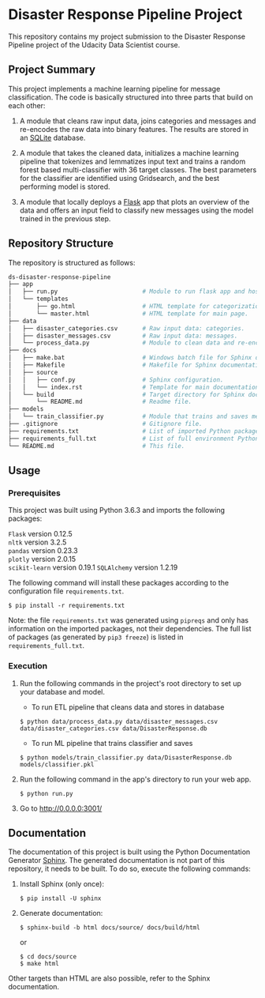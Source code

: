 # Disaster Response Pipeline Project
This repository contains my project submission to the Disaster Response Pipeline project of the Udacity Data Scientist course.

## Project Summary

This project implements a machine learning pipeline for message classification. The code is basically structured into three parts that build on each other:

1. A module that cleans raw input data, joins categories and messages and re-encodes the raw data into binary features. The results are stored in an [SQLite](https://sqlite.org) database.

1. A module that takes the cleaned data, initializes a machine learning pipeline that tokenizes and lemmatizes input text and trains a random forest based multi-classifier with 36 target classes. The best parameters for the classifier are identified using Gridsearch, and the best performing model is stored.  

1. A module that locally deploys a [Flask](https://flask.palletsprojects.com) app that plots an overview of the data and offers an input field to classify new messages using the model trained in the previous step.

## Repository Structure
The repository is structured as follows:

```bash
ds-disaster-response-pipeline
├── app
│   ├── run.py                        # Module to run flask app and host HTML page.
│   └── templates
│       ├── go.html                   # HTML template for categorization results table.
│       └── master.html               # HTML template for main page.            
├── data
│   ├── disaster_categories.csv       # Raw input data: categories.
│   ├── disaster_messages.csv         # Raw input data: messages.
│   └── process_data.py               # Module to clean data and re-encode features.
├── docs                              
│   ├── make.bat                      # Windows batch file for Sphinx documentation generation.
│   ├── Makefile                      # Makefile for Sphinx documentation generation.
│   ├── source
│   │   ├── conf.py                   # Sphinx configuration.
│   │   └── index.rst                 # Template for main documentation page.
│   └── build                         # Target directory for Sphinx document generation.
│       └── README.md                 # Readme file. 
├── models
│   └── train_classifier.py           # Module that trains and saves message classifier.
├── .gitignore                        # Gitignore file. 
├── requirements.txt                  # List of imported Python packages.
├── requirements_full.txt             # List of full environment Python packages.
└── README.md                         # This file.
```

## Usage

### Prerequisites
This project was built using Python 3.6.3 and imports the following packages:

`Flask` version 0.12.5  
`nltk` version 3.2.5  
`pandas` version 0.23.3  
`plotly` version 2.0.15  
`scikit-learn` version 0.19.1 
`SQLAlchemy` version 1.2.19  

The following command will install these packages according to the configuration file `requirements.txt`.

```
$ pip install -r requirements.txt
```

Note: the file `requirements.txt` was generated using `pipreqs` and only has information on the imported packages, not their dependencies. The full list of packages (as generated by `pip3 freeze`) is listed in `requirements_full.txt`.

### Execution

1. Run the following commands in the project's root directory to set up your database and model.

    - To run ETL pipeline that cleans data and stores in database
   ```
   $ python data/process_data.py data/disaster_messages.csv data/disaster_categories.csv data/DisasterResponse.db
   ```
    - To run ML pipeline that trains classifier and saves
   ```
   $ python models/train_classifier.py data/DisasterResponse.db models/classifier.pkl
   ```

1. Run the following command in the app's directory to run your web app.
   ```
   $ python run.py
   ```

1. Go to http://0.0.0.0:3001/

## Documentation

The documentation of this project is built using the Python Documentation Generator [Sphinx](https://www.sphinx-doc.org/). The generated documentation is not part of this repository, it needs to be built. To do so, execute the following commands:

1. Install Sphinx (only once):
   ```
   $ pip install -U sphinx
   ```

1. Generate documentation:
   ```
   $ sphinx-build -b html docs/source/ docs/build/html
   ```
   or
   ```
   $ cd docs/source
   $ make html
   ```

Other targets than HTML are also possible, refer to the Sphinx documentation.
